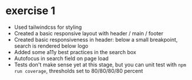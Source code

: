 # exercise 1

- Used tailwindcss for styling
- Created a basic responsive layout with header / main / footer
- Created basic responsiveness in header: below a small breakpoint, search is rendered below logo
- Added some a11y best practices in the search box
- Autofocus in search field on page load
- Tests don't make sense yet at this stage, but you can unit test with `npm run coverage`, thresholds set to 80/80/80/80 percent
